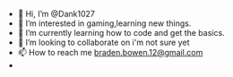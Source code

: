 - 👋 Hi, I’m @Dank1027
- 👀 I’m interested in gaming,learning new things.
- 🌱 I’m currently learning how to code and get the basics.
- 💞️ I’m looking to collaborate on i'm not sure yet
- 📫 How to reach me braden.bowen.12@gmail.com
-

<!---
Dank1027/Dank1027 is a ✨ special ✨ repository because its `README.md` (this file) appears on your GitHub profile.
You can click the Preview link to take a look at your changes.
--->
